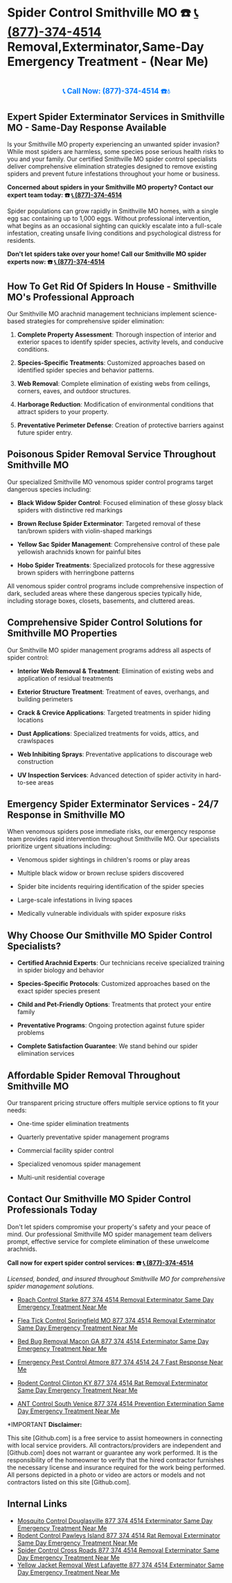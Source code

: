 # Spider Control Smithville MO ☎️ [📞 (877)-374-4514](https://pest-control-4514.netlify.app) Removal,Exterminator,Same-Day Emergency Treatment - (Near Me)
# 

<p align="center" style="font-size: 1.2em; font-weight: bold; margin: 20px 0;">
  <a href="https://pest-control-4514.netlify.app" target="_blank" style="color: #007BFF; text-decoration: none;">📞 Call Now: (877)-374-4514 ☎️💧</a>
</p>

## Expert Spider Exterminator Services in Smithville MO - Same-Day Response Available

Is your Smithville MO property experiencing an unwanted spider invasion? While most spiders are harmless, some species pose serious health risks to you and your family. Our certified Smithville MO spider control specialists deliver comprehensive elimination strategies designed to remove existing spiders and prevent future infestations throughout your home or business.

**Concerned about spiders in your Smithville MO property? Contact our expert team today: ☎️ [📞 (877)-374-4514](https://pest-control-4514.netlify.app)**

Spider populations can grow rapidly in Smithville MO homes, with a single egg sac containing up to 1,000 eggs. Without professional intervention, what begins as an occasional sighting can quickly escalate into a full-scale infestation, creating unsafe living conditions and psychological distress for residents.

**Don't let spiders take over your home! Call our Smithville MO spider experts now: ☎️ [📞 (877)-374-4514](https://pest-control-4514.netlify.app)**

## How To Get Rid Of Spiders In House - Smithville MO's Professional Approach

Our Smithville MO arachnid management technicians implement science-based strategies for comprehensive spider elimination:

1. **Complete Property Assessment**: Thorough inspection of interior and exterior spaces to identify spider species, activity levels, and conducive conditions.

2. **Species-Specific Treatments**: Customized approaches based on identified spider species and behavior patterns.

3. **Web Removal**: Complete elimination of existing webs from ceilings, corners, eaves, and outdoor structures.

4. **Harborage Reduction**: Modification of environmental conditions that attract spiders to your property.

5. **Preventative Perimeter Defense**: Creation of protective barriers against future spider entry.

## Poisonous Spider Removal Service Throughout Smithville MO

Our specialized Smithville MO venomous spider control programs target dangerous species including:

- **Black Widow Spider Control**: Focused elimination of these glossy black spiders with distinctive red markings

- **Brown Recluse Spider Exterminator**: Targeted removal of these tan/brown spiders with violin-shaped markings

- **Yellow Sac Spider Management**: Comprehensive control of these pale yellowish arachnids known for painful bites

- **Hobo Spider Treatments**: Specialized protocols for these aggressive brown spiders with herringbone patterns

All venomous spider control programs include comprehensive inspection of dark, secluded areas where these dangerous species typically hide, including storage boxes, closets, basements, and cluttered areas.

## Comprehensive Spider Control Solutions for Smithville MO Properties

Our Smithville MO spider management programs address all aspects of spider control:

- **Interior Web Removal & Treatment**: Elimination of existing webs and application of residual treatments

- **Exterior Structure Treatment**: Treatment of eaves, overhangs, and building perimeters

- **Crack & Crevice Applications**: Targeted treatments in spider hiding locations

- **Dust Applications**: Specialized treatments for voids, attics, and crawlspaces

- **Web Inhibiting Sprays**: Preventative applications to discourage web construction

- **UV Inspection Services**: Advanced detection of spider activity in hard-to-see areas

## Emergency Spider Exterminator Services - 24/7 Response in Smithville MO

When venomous spiders pose immediate risks, our emergency response team provides rapid intervention throughout Smithville MO. Our specialists prioritize urgent situations including:

- Venomous spider sightings in children's rooms or play areas

- Multiple black widow or brown recluse spiders discovered

- Spider bite incidents requiring identification of the spider species

- Large-scale infestations in living spaces

- Medically vulnerable individuals with spider exposure risks

## Why Choose Our Smithville MO Spider Control Specialists?

- **Certified Arachnid Experts**: Our technicians receive specialized training in spider biology and behavior

- **Species-Specific Protocols**: Customized approaches based on the exact spider species present

- **Child and Pet-Friendly Options**: Treatments that protect your entire family

- **Preventative Programs**: Ongoing protection against future spider problems

- **Complete Satisfaction Guarantee**: We stand behind our spider elimination services

## Affordable Spider Removal Throughout Smithville MO

Our transparent pricing structure offers multiple service options to fit your needs:

- One-time spider elimination treatments

- Quarterly preventative spider management programs

- Commercial facility spider control

- Specialized venomous spider management

- Multi-unit residential coverage

## Contact Our Smithville MO Spider Control Professionals Today

Don't let spiders compromise your property's safety and your peace of mind. Our professional Smithville MO spider management team delivers prompt, effective service for complete elimination of these unwelcome arachnids.

**Call now for expert spider control services: ☎️ [📞 (877)-374-4514](https://pest-control-4514.netlify.app)**

*Licensed, bonded, and insured throughout Smithville MO for comprehensive spider management solutions.*


- [Roach Control Starke 877 374 4514 Removal Exterminator Same Day Emergency Treatment Near Me](https://github.com/allyoucaneatsushiin/plumbing-texas/blob/main/Roach-Control-Starke-877-374-4514-Removal-Exterminator-Same-Day-Emergency-Treatment-Near-Me.md)
- [Flea Tick Control Springfield MO 877 374 4514 Removal Exterminator Same Day Emergency Treatment Near Me](https://github.com/allyoucaneatsushiin/plumbing-texas/blob/main/Flea-Tick-Control-Springfield-MO-877-374-4514-Removal-Exterminator-Same-Day-Emergency-Treatment-Near-Me.md)
- [Bed Bug Removal Macon GA 877 374 4514 Exterminator Same Day Emergency Treatment Near Me](https://github.com/allyoucaneatsushiin/plumbing-texas/blob/main/Bed-Bug-Removal-Macon-GA-877-374-4514-Exterminator-Same-Day-Emergency-Treatment-Near-Me.md)


- [Emergency Pest Control Atmore 877 374 4514 24 7 Fast Response Near Me](https://github.com/allyoucaneatsushiin/plumbing-texas/blob/main/Emergency-Pest-Control-Atmore-877-374-4514-24-7-Fast-Response-Near-Me.md)
- [Rodent Control Clinton KY 877 374 4514 Rat Removal Exterminator Same Day Emergency Treatment Near Me](https://github.com/allyoucaneatsushiin/plumbing-texas/blob/main/Rodent-Control-Clinton-KY-877-374-4514-Rat-Removal-Exterminator-Same-Day-Emergency-Treatment-Near-Me.md)
- [ANT Control South Venice 877 374 4514 Prevention Extermination Same Day Emergency Treatment Near Me](https://github.com/allyoucaneatsushiin/plumbing-texas/blob/main/ANT-Control-South-Venice-877-374-4514-Prevention-Extermination-Same-Day-Emergency-Treatment-Near-Me.md)


*IMPORTANT **Disclaimer:**  

This site [Github.com] is a free service to assist homeowners in connecting with local service providers. All contractors/providers are independent and [Github.com] does not warrant or guarantee any work performed. It is the responsibility of the homeowner to verify that the hired contractor furnishes the necessary license and insurance required for the work being performed. All persons depicted in a photo or video are actors or models and not contractors listed on this site [Github.com].


## Internal Links
- [Mosquito Control Douglasville 877 374 4514 Exterminator Same Day Emergency Treatment Near Me](https://github.com/allyoucaneatsushiin/plumbing-texas/blob/main/Mosquito-Control-Douglasville-877-374-4514-Exterminator-Same-Day-Emergency-Treatment-Near-Me.md)
- [Rodent Control Pawleys Island 877 374 4514 Rat Removal Exterminator Same Day Emergency Treatment Near Me](https://github.com/allyoucaneatsushiin/plumbing-texas/blob/main/Rodent-Control-Pawleys-Island-877-374-4514-Rat-Removal-Exterminator-Same-Day-Emergency-Treatment-Near-Me.md)
- [Spider Control Cross Roads 877 374 4514 Removal Exterminator Same Day Emergency Treatment Near Me](https://github.com/allyoucaneatsushiin/plumbing-texas/blob/main/Spider-Control-Cross-Roads-877-374-4514-Removal-Exterminator-Same-Day-Emergency-Treatment-Near-Me.md)
- [Yellow Jacket Removal West Lafayette 877 374 4514 Exterminator Same Day Emergency Treatment Near Me](https://github.com/allyoucaneatsushiin/plumbing-texas/blob/main/Yellow-Jacket-Removal-West-Lafayette-877-374-4514-Exterminator-Same-Day-Emergency-Treatment-Near-Me.md)
